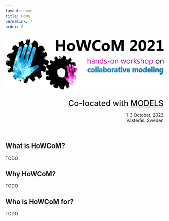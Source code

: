 ```yaml
---
layout: home
title: Home
permalink: /
order: 0
---
```


![howcom](/assets/howcom-v2-2-trim-1920.png)

<div style="text-align: right">
  <p style="font-size:25px;margin-bottom:0px;font-weight:500;">Co-located with <a href="http://www.modelsconference.org">MODELS</a></p>
  <p>1-3 October, 2023<br/>
  Västerås, Sweden</p>
  <br/>
</div>

## What is HoWCoM?

TODO

## Why HoWCoM?

TODO

## Who is HoWCoM for?

TODO
